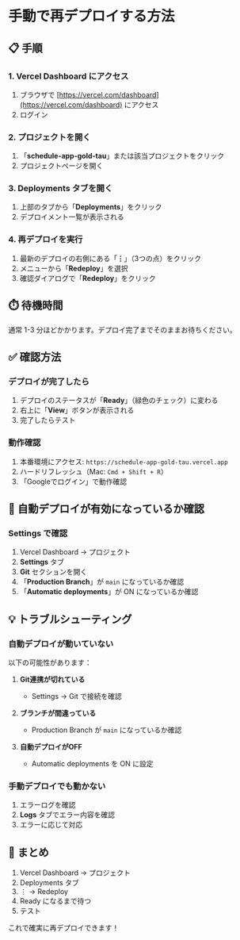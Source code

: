 # 手動で再デプロイする方法

## 📋 手順

### 1. Vercel Dashboard にアクセス

1. ブラウザで [https://vercel.com/dashboard](https://vercel.com/dashboard) にアクセス
2. ログイン

### 2. プロジェクトを開く

1. 「**schedule-app-gold-tau**」または該当プロジェクトをクリック
2. プロジェクトページを開く

### 3. Deployments タブを開く

1. 上部のタブから「**Deployments**」をクリック
2. デプロイメント一覧が表示される

### 4. 再デプロイを実行

1. 最新のデプロイの右側にある「**⋮**」（3つの点）をクリック
2. メニューから「**Redeploy**」を選択
3. 確認ダイアログで「**Redeploy**」をクリック

## ⏱️ 待機時間

通常 1-3 分ほどかかります。デプロイ完了までそのままお待ちください。

## ✅ 確認方法

### デプロイが完了したら

1. デプロイのステータスが「**Ready**」（緑色のチェック）に変わる
2. 右上に「**View**」ボタンが表示される
3. 完了したらテスト

### 動作確認

1. 本番環境にアクセス: `https://schedule-app-gold-tau.vercel.app`
2. ハードリフレッシュ（Mac: `Cmd + Shift + R`）
3. 「Googleでログイン」で動作確認

## 🔄 自動デプロイが有効になっているか確認

### Settings で確認

1. Vercel Dashboard → プロジェクト
2. **Settings** タブ
3. **Git** セクションを開く
4. 「**Production Branch**」が `main` になっているか確認
5. 「**Automatic deployments**」が ON になっているか確認

## 💡 トラブルシューティング

### 自動デプロイが動いていない

以下の可能性があります：

1. **Git連携が切れている**
   - Settings → Git で接続を確認

2. **ブランチが間違っている**
   - Production Branch が `main` になっているか確認

3. **自動デプロイがOFF**
   - Automatic deployments を ON に設定

### 手動デプロイでも動かない

1. エラーログを確認
2. **Logs** タブでエラー内容を確認
3. エラーに応じて対応

## 📝 まとめ

1. Vercel Dashboard → プロジェクト
2. Deployments タブ
3. ⋮ → Redeploy
4. Ready になるまで待つ
5. テスト

これで確実に再デプロイできます！
